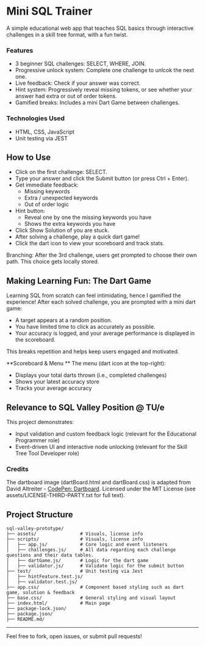 # Mini SQL Trainer

A simple educational web app that teaches SQL basics through interactive challenges in a skill tree format, with a fun twist.

###  Features
- 3 beginner SQL challenges: SELECT, WHERE, JOIN.
- Progressive unlock system: Complete one challenge to unlcok the next one.
- Live feedback: Check if your answer was correct.
- Hint system: Progressively reveal missing tokens, or see whether your answer had extra or out of order tokens.
- Gamified breaks: Includes a mini Dart Game between challenges.

### Technologies Used
- HTML, CSS, JavaScript 
- Unit testing via JEST

## How to Use
- Click on the first challenge: SELECT.
- Type your answer and click the Submit button (or press Ctrl + Enter).
- Get immediate feedback:
  - Missing keywords
  - Extra / unexpected keywords
  - Out of order logic
- Hint button:
  - Reveal one by one the missing keywords you have
  - Shows the extra keywords you have
- Click Show Solution of you are stuck.
- After solving a challenge, play a quick dart game!
- Click the dart icon to view your scoreboard and track stats.

Branching:
After the 3rd challenge, users get prompted to choose their own path. This choice gets locally stored.

## Making Learning Fun: The Dart Game

Learning SQL from scratch can feel intimidating, hence I gamified the experience!
After each solved challenge, you are prompted with a mini dart game:
- A target appears at a random position.
- You have limited time to click as accurately as possible.
- Your accuracy is logged, and your average performance is displayed in the scoreboard.

This breaks repetition and helps keep users engaged and motivated.

**Scoreboard & Menu **
The menu (dart icon at the top-right):
- Displays your total darts thrown (i.e., completed challenges)
- Shows your latest accuracy store
- Tracks your average accuracy

## Relevance to SQL Valley Position @ TU/e

This project demonstrates:
- Input validation and custom feedback logic (relevant for the Educational Programmer role)
- Event-driven UI and interactive node unlocking (relevant for the Skill Tree Tool Developer role)

### Credits
The dartboard image (dartBoard.html and dartBoard.css) is adapted from David Altreiter - [CodePen: Dartboard](https://codepen.io/altreiter/pen/XzQeGJ). Licensed under the MIT License (see assets/LICENSE-THIRD-PARTY.txt for full text).

## Project Structure
```
sql-valley-prototype/
├── assets/                # Visuals, license info
├── scripts/               # Visuals, license info
│   ├── app.js/            # Core logic and event listeners
│   ├── challenges.js/     # All data regarding each challenge questions and their data tables.
│   ├── dartGame.js/       # Logic for the dart game
│   ├── validator.js/      # Validate logic for the submit button
├── test/                  # Unit testing via Jest
│   ├── hintFeature.test.js/ 
│   ├── validator.test.js/
├── app.css/               # Component based styling such as dart game, solution & feedback
├── base.css/              # General styling and visual layout
├── index.html/            # Main page
├── package-lock.json/
├── package.json/
├── README.md/
```
---

Feel free to fork, open issues, or submit pull requests!
